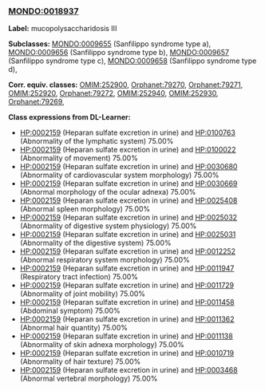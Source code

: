 
### [MONDO:0018937](http://purl.obolibrary.org/obo/MONDO_0018937)
**Label:** mucopolysaccharidosis III

**Subclasses:** [MONDO:0009655](http://purl.obolibrary.org/obo/MONDO_0009655) (Sanfilippo syndrome type a), [MONDO:0009656](http://purl.obolibrary.org/obo/MONDO_0009656) (Sanfilippo syndrome type b), [MONDO:0009657](http://purl.obolibrary.org/obo/MONDO_0009657) (Sanfilippo syndrome type c), [MONDO:0009658](http://purl.obolibrary.org/obo/MONDO_0009658) (Sanfilippo syndrome type d), 

**Corr. equiv. classes:** [OMIM:252900](http://purl.obolibrary.org/obo/OMIM_252900), [Orphanet:79270](http://www.orpha.net/ORDO/Orphanet_79270), [Orphanet:79271](http://www.orpha.net/ORDO/Orphanet_79271), [OMIM:252920](http://purl.obolibrary.org/obo/OMIM_252920), [Orphanet:79272](http://www.orpha.net/ORDO/Orphanet_79272), [OMIM:252940](http://purl.obolibrary.org/obo/OMIM_252940), [OMIM:252930](http://purl.obolibrary.org/obo/OMIM_252930), [Orphanet:79269](http://www.orpha.net/ORDO/Orphanet_79269), 

**Class expressions from DL-Learner:**

- [HP:0002159](http://purl.obolibrary.org/obo/HP_0002159) (Heparan sulfate excretion in urine) and [HP:0100763](http://purl.obolibrary.org/obo/HP_0100763) (Abnormality of the lymphatic system) 75.00%
- [HP:0002159](http://purl.obolibrary.org/obo/HP_0002159) (Heparan sulfate excretion in urine) and [HP:0100022](http://purl.obolibrary.org/obo/HP_0100022) (Abnormality of movement) 75.00%
- [HP:0002159](http://purl.obolibrary.org/obo/HP_0002159) (Heparan sulfate excretion in urine) and [HP:0030680](http://purl.obolibrary.org/obo/HP_0030680) (Abnormality of cardiovascular system morphology) 75.00%
- [HP:0002159](http://purl.obolibrary.org/obo/HP_0002159) (Heparan sulfate excretion in urine) and [HP:0030669](http://purl.obolibrary.org/obo/HP_0030669) (Abnormal morphology of the ocular adnexa) 75.00%
- [HP:0002159](http://purl.obolibrary.org/obo/HP_0002159) (Heparan sulfate excretion in urine) and [HP:0025408](http://purl.obolibrary.org/obo/HP_0025408) (Abnormal spleen morphology) 75.00%
- [HP:0002159](http://purl.obolibrary.org/obo/HP_0002159) (Heparan sulfate excretion in urine) and [HP:0025032](http://purl.obolibrary.org/obo/HP_0025032) (Abnormality of digestive system physiology) 75.00%
- [HP:0002159](http://purl.obolibrary.org/obo/HP_0002159) (Heparan sulfate excretion in urine) and [HP:0025031](http://purl.obolibrary.org/obo/HP_0025031) (Abnormality of the digestive system) 75.00%
- [HP:0002159](http://purl.obolibrary.org/obo/HP_0002159) (Heparan sulfate excretion in urine) and [HP:0012252](http://purl.obolibrary.org/obo/HP_0012252) (Abnormal respiratory system morphology) 75.00%
- [HP:0002159](http://purl.obolibrary.org/obo/HP_0002159) (Heparan sulfate excretion in urine) and [HP:0011947](http://purl.obolibrary.org/obo/HP_0011947) (Respiratory tract infection) 75.00%
- [HP:0002159](http://purl.obolibrary.org/obo/HP_0002159) (Heparan sulfate excretion in urine) and [HP:0011729](http://purl.obolibrary.org/obo/HP_0011729) (Abnormality of joint mobility) 75.00%
- [HP:0002159](http://purl.obolibrary.org/obo/HP_0002159) (Heparan sulfate excretion in urine) and [HP:0011458](http://purl.obolibrary.org/obo/HP_0011458) (Abdominal symptom) 75.00%
- [HP:0002159](http://purl.obolibrary.org/obo/HP_0002159) (Heparan sulfate excretion in urine) and [HP:0011362](http://purl.obolibrary.org/obo/HP_0011362) (Abnormal hair quantity) 75.00%
- [HP:0002159](http://purl.obolibrary.org/obo/HP_0002159) (Heparan sulfate excretion in urine) and [HP:0011138](http://purl.obolibrary.org/obo/HP_0011138) (Abnormality of skin adnexa morphology) 75.00%
- [HP:0002159](http://purl.obolibrary.org/obo/HP_0002159) (Heparan sulfate excretion in urine) and [HP:0010719](http://purl.obolibrary.org/obo/HP_0010719) (Abnormality of hair texture) 75.00%
- [HP:0002159](http://purl.obolibrary.org/obo/HP_0002159) (Heparan sulfate excretion in urine) and [HP:0003468](http://purl.obolibrary.org/obo/HP_0003468) (Abnormal vertebral morphology) 75.00%


